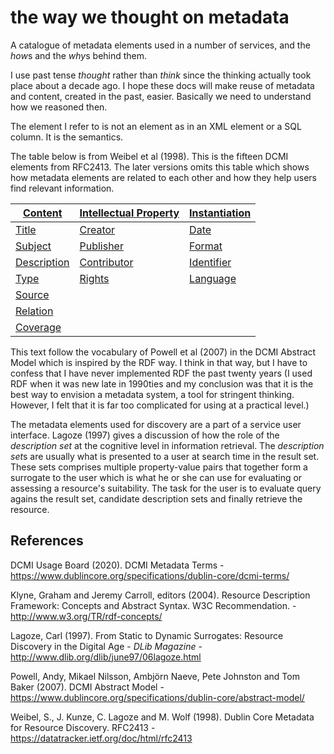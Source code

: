 # the way we thought on metadata

A catalogue of metadata elements used in a number of services, and the
*how*s and the *why*s behind them.

I use past tense *thought* rather than *think* since the thinking
actually took place about a decade ago. I hope these docs will make
reuse of metadata and content, created in the past, easier. Basically
we need to understand how we reasoned then.

The element I refer to is not an element as in an XML element or a SQL
column. It is the semantics.

The table below is from Weibel et al (1998). This is the fifteen DCMI
elements from RFC2413. The later versions omits this table which shows
how metadata elements are related to each other and how they help
users find relevant information.

|[Content](content/README.md)|[Intellectual Property](intellectual-property/README.md)|[Instantiation](instantiation/README.md)|
| ------------ |:--------------------- |:------------- |
| [Title](content/README.md#title)|[Creator](intellectual-property/README.md#creator)|[Date](instantiation/README.md#date)|
| [Subject](content/README.md#subject)|[Publisher](intellectual-property/README.md#publisher)|[Format](instantiation/README.md#format)|
| [Description](content/README.md#description)|[Contributor](intellectual-property/README.md#contributor)|[Identifier](instantiation/README.md#identifier)    |
| [Type](content/README.md#type)|[Rights](intellectual-property/README.md#rights)|[Language](instantiation/README.md#language)|
| [Source](content/README.md#source)|
| [Relation](content/README.md#relation)|
| [Coverage](content/README.md#coverage)|

This text follow the vocabulary of Powell et al (2007) in the DCMI
Abstract Model which is inspired by the RDF way. I think in that way,
but I have to confess that I have never implemented RDF the past
twenty years (I used RDF when it was new late in 1990ties and my
conclusion was that it is the best way to envision a metadata system,
a tool for stringent thinking. However, I felt that it is far too complicated
for using at a practical level.)

The metadata elements used for discovery are a part of a service user
interface. Lagoze (1997) gives a discussion of how the role of the
*description set* at the cognitive level in information retrieval. The
*description set*s are usually what is presented to a user at search
time in the result set. These sets comprises multiple property-value
pairs that together form a surrogate to the user which is what he or
she can use for evaluating or assessing a resource's suitability. The
task for the user is to evaluate query agains the result set,
candidate description sets and finally retrieve the resource.



## References

DCMI Usage Board (2020). DCMI Metadata Terms  - https://www.dublincore.org/specifications/dublin-core/dcmi-terms/

Klyne, Graham and Jeremy Carroll, editors (2004). Resource Description Framework: Concepts and Abstract Syntax. W3C Recommendation. -
 http://www.w3.org/TR/rdf-concepts/

Lagoze, Carl (1997). From Static to Dynamic Surrogates: Resource Discovery in the Digital Age - *DLib Magazine* -
http://www.dlib.org/dlib/june97/06lagoze.html

Powell, Andy, Mikael Nilsson, Ambjörn Naeve, Pete Johnston and Tom Baker (2007). DCMI Abstract Model - https://www.dublincore.org/specifications/dublin-core/abstract-model/

Weibel, S., J. Kunze, C. Lagoze and M. Wolf (1998). Dublin Core Metadata for Resource Discovery. RFC2413 -
https://datatracker.ietf.org/doc/html/rfc2413
                                                   














